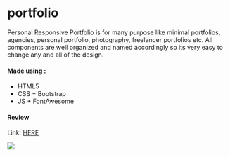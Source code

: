 # portfolio
Personal Responsive Portfolio is for many purpose like minimal portfolios, agencies, personal portfolio, photography, freelancer portfolios etc.
All components are well organized and named accordingly so its very easy to change any and all of the design.

#### Made using :
- HTML5
- CSS + Bootstrap
- JS + FontAwesome

#### Review
Link: [HERE](https://azizzouaghia.github.io/portfolio/)

<img src="https://i.ibb.co/4R89bHf/all-devices-black.png"/>
